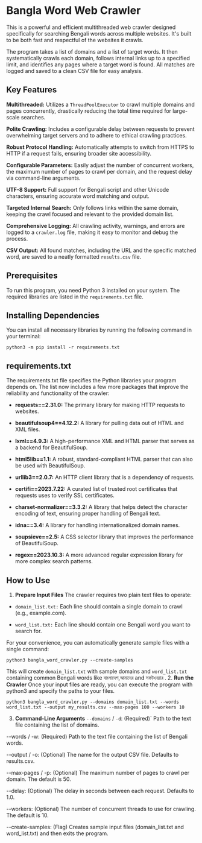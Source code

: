 # Bangla Word Web Crawler
This is a powerful and efficient multithreaded web crawler designed specifically for searching Bengali words across multiple websites. It's built to be both fast and respectful of the websites it crawls.

The program takes a list of domains and a list of target words. It then systematically crawls each domain, follows internal links up to a specified limit, and identifies any pages where a target word is found. All matches are logged and saved to a clean CSV file for easy analysis.

## Key Features
**Multithreaded:** Utilizes a `ThreadPoolExecutor` to crawl multiple domains and pages concurrently, drastically reducing the total time required for large-scale searches.

**Polite Crawling:** Includes a configurable delay between requests to prevent overwhelming target servers and to adhere to ethical crawling practices.

**Robust Protocol Handling:** Automatically attempts to switch from HTTPS to HTTP if a request fails, ensuring broader site accessibility.

**Configurable Parameters:** Easily adjust the number of concurrent workers, the maximum number of pages to crawl per domain, and the request delay via command-line arguments.

**UTF-8 Support:** Full support for Bengali script and other Unicode characters, ensuring accurate word matching and output.

**Targeted Internal Search:** Only follows links within the same domain, keeping the crawl focused and relevant to the provided domain list.

**Comprehensive Logging:** All crawling activity, warnings, and errors are logged to a `crawler.log` file, making it easy to monitor and debug the process.

**CSV Output:** All found matches, including the URL and the specific matched word, are saved to a neatly formatted `results.csv` file.

## Prerequisites
To run this program, you need Python 3 installed on your system. The required libraries are listed in the `requirements.txt` file.

## Installing Dependencies
You can install all necessary libraries by running the following command in your terminal:

```
python3 -m pip install -r requirements.txt
```

## requirements.txt
The requirements.txt file specifies the Python libraries your program depends on. The list now includes a few more packages that improve the reliability and functionality of the crawler:

+ **requests==2.31.0:** The primary library for making HTTP requests to websites.

+ **beautifulsoup4==4.12.2:** A library for pulling data out of HTML and XML files.

+ **lxml==4.9.3:** A high-performance XML and HTML parser that serves as a backend for BeautifulSoup.

+ **html5lib==1.1:** A robust, standard-compliant HTML parser that can also be used with BeautifulSoup.

+ **urllib3==2.0.7:** An HTTP client library that is a dependency of requests.

+ **certifi==2023.7.22:** A curated list of trusted root certificates that requests uses to verify SSL certificates.

+ **charset-normalizer==3.3.2:** A library that helps detect the character encoding of text, ensuring proper handling of Bengali text.

+ **idna==3.4:** A library for handling internationalized domain names.

+ **soupsieve==2.5:** A CSS selector library that improves the performance of BeautifulSoup.

+ **regex==2023.10.3:** A more advanced regular expression library for more complex search patterns.

## How to Use
1. **Prepare Input Files**
The crawler requires two plain text files to operate:

+ `domain_list.txt:` Each line should contain a single domain to crawl (e.g., example.com).

+ `word_list.txt:` Each line should contain one Bengali word you want to search for.

For your convenience, you can automatically generate sample files with a single command:

```
python3 bangla_word_crawler.py --create-samples
```

This will create `domain_list.txt` with sample domains and `word_list.txt` containing common Bengali words like বাংলাদেশ,আমাদের and সফটওয়্যার .
2. **Run the Crawler**
Once your input files are ready, you can execute the program with python3 and specify the paths to your files.
```
python3 bangla_word_crawler.py --domains domain_list.txt --words word_list.txt --output my_results.csv --max-pages 100 --workers 10
```

3. **Command-Line Arguments**
`--domains` / `-d`: (Required)` Path to the text file containing the list of domains.

--words / -w: (Required) Path to the text file containing the list of Bengali words.

--output / -o: (Optional) The name for the output CSV file. Defaults to results.csv.

--max-pages / -p: (Optional) The maximum number of pages to crawl per domain. The default is 50.

--delay: (Optional) The delay in seconds between each request. Defaults to 1.0.

--workers: (Optional) The number of concurrent threads to use for crawling. The default is 10.

--create-samples: (Flag) Creates sample input files (domain_list.txt and word_list.txt) and then exits the program.
